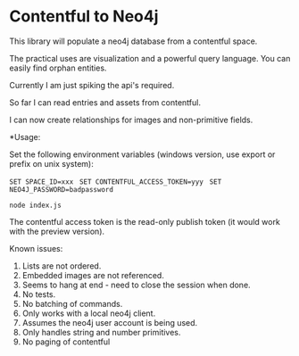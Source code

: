 Contentful to Neo4j
===================

This library will populate a neo4j database from a contentful space.

The practical uses are visualization and a powerful query language.
You can easily find orphan entities.

Currently I am just spiking the api's required.

So far I can read entries and assets from contentful.

I can now create relationships for images and non-primitive fields. 

*Usage:

Set the following environment variables (windows version, use export or prefix on unix system):

``` SET SPACE_ID=xxx ```
``` SET CONTENTFUL_ACCESS_TOKEN=yyy```
``` SET NEO4J_PASSWORD=badpassword```

```node index.js```

The contentful access token is the read-only publish token (it would work with the preview version).

Known issues:

1. Lists are not ordered.
2. Embedded images are not referenced.
3. Seems to hang at end - need to close the session when done.
4. No tests.
5. No batching of commands.
6. Only works with a local neo4j client.
7. Assumes the neo4j user account is being used.
8. Only handles string and number primitives.
9. No paging of contentful